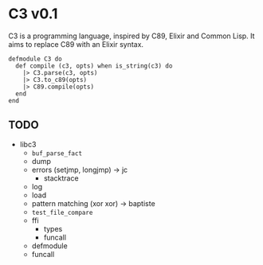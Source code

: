 # C3 v0.1

C3 is a programming language, inspired by C89, Elixir and Common Lisp.
It aims to replace C89 with an Elixir syntax.

```
defmodule C3 do
  def compile (c3, opts) when is_string(c3) do
    |> C3.parse(c3, opts)
    |> C3.to_c89(opts)
    |> C89.compile(opts)
  end
end
```

## TODO

 - libc3
   - `buf_parse_fact`
   - dump
   - errors (setjmp, longjmp) -> jc
     - stacktrace
   - log
   - load
   - pattern matching (xor xor) -> baptiste
   - `test_file_compare`
   - ffi
     - types
     - funcall
   - defmodule
   - funcall
